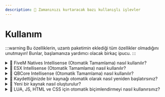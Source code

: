```yaml
---
description: 🎉 Zamanınızı kurtaracak bazı kullanışlı işlevler
---
```


# Kullanım

:::warning
Bu özelliklerin, uzantı paketimin eklediği tüm özellikler olmadığını unutmayın! Bunlar, başlamanıza yardımcı olacak birkaç ipucu.
:::

<details>
  <summary>
    <span>💭 FiveM Natives Intellisense (Otomatik Tamamlama) nasıl kullanılır?</span>
  </summary>
   1. Otomatik tamamlama açmak için STRG + SPACE tuşlarına basın veya yazmaya başlayın
   2. Herhangi bir native için arama yapın
   <img src="/img/vscode-fivem-pack/usage_1.gif" alt="FiveM Pack Kullanımı" />
   3. 🎉 Artık FiveM Natives'i daha hızlı kullanabilirsiniz!
</details>

<details>
  <summary>
    <span>💭 ESX Intellisense (Otomatik Tamamlama) nasıl kullanılır?</span>
  </summary>
   1. Otomatik tamamlama açmak için STRG + SPACE tuşlarına basın veya yazmaya başlayın
   2. xPlayer veya ESX için arama yapın
   <img src="/img/vscode-fivem-pack/usage_2.gif" alt="FiveM Pack Kullanımı" />
   3. 🎉 Artık ESX yöntemlerini daha hızlı kullanabilirsiniz!
</details>

<details>
  <summary>
    <span>💭 QBCore Intellisense (Otomatik Tamamlama) nasıl kullanılır?</span>
  </summary>
   1. Otomatik tamamlama açmak için STRG + SPACE tuşlarına basın veya yazmaya başlayın
   2. Player veya QBCore için arama yapın
   <img src="/img/vscode-fivem-pack/usage_3.gif" alt="FiveM Pack Kullanımı" />
   3. 🎉 Artık QBCore yöntemlerini daha hızlı kullanabilirsiniz!
</details>

<details>
  <summary>
    <span>💭 Kaydettiğinizde bir kaynağı otomatik olarak nasıl yeniden başlatırsınız?</span>
  </summary>
   1. vscode'da tam script klasörünüzü başlatın (çalışma alanı)
   2. Sol alt çubuktaki `Bağlan` butonuna tıklayın
   <img src="/img/vscode-fivem-pack/usage_4.png" alt="FiveM Pack Kullanımı" />
   3. Daha sonra bir giriş penceresi açılacaktır. Oraya CFG'nizde tanımladığınız RCON şifresini girin
   <img src="/img/vscode-fivem-pack/usage_5.png" alt="FiveM Pack Kullanımı" />
   4. 🎉 Artık her kaydetme için bir RCON isteği gönderilir ve şifre doğru olduğu sürece kaynak (çalışma alanının adı) yeniden başlatılır.
</details>

<details>
  <summary>
    <span>💭 Yeni bir kaynak nasıl oluşturulur?</span>
  </summary>
   1. Dosya çubuğuna sağ tıklayın
   2. `FiveM kaynağı oluştur` seçeneğini seçin
   <img src="/img/vscode-fivem-pack/usage_6.png" alt="FiveM Pack Kullanımı" />
   3. Kurulumu takip edin
   <img src="/img/vscode-fivem-pack/usage_7.gif" alt="FiveM Pack Kullanımı" />
   4. 🎉 Yeni bir script oluşturdunuz!
   <img src="/img/vscode-fivem-pack/usage_8.png" alt="FiveM Pack Kullanımı" />
   <br></br>
   <img src="/img/vscode-fivem-pack/usage_9.png" alt="FiveM Pack Kullanımı" />
</details>

<details>
  <summary>
    <span>💭 LUA, JS, HTML ve CSS için otomatik biçimlendirmeyi nasıl kullanırsınız?</span>
  </summary>
   1. Çalışma alanınızda bir `.vscode` klasörü oluşturun
   2. `settings.json` dosyasını oluşturun, GitHub'daki mevcut [ayar şablonunu](https://github.com/Tuncion/vscode-fivem-development-kit/blob/main/examples/settings.json) kullanın
   3. Ayarları ayarlayın
   4. 🎉 Artık bir dosyayı kaydettiğinizde, kod otomatik olarak biçimlendirilir
</details>